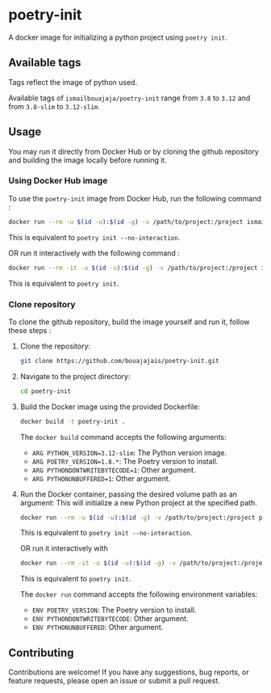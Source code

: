 # poetry-init

A docker image for initializing a python project using `poetry init`.

## Available tags

Tags reflect the image of python used.

Available tags of `ismailbouajaja/poetry-init` range from `3.8` to `3.12` and from `3.8-slim` to `3.12-slim`.

## Usage

You may run it directly from Docker Hub or by cloning the github repository and building the image locally before running it.

### Using Docker Hub image

To use the `poetry-init` image from Docker Hub, run the following command :

```bash
docker run --rm -u $(id -u):$(id -g) -v /path/to/project:/project ismailbouajaja/poetry-init
```

This is equivalent to `poetry init --no-interaction`.

OR run it interactively with the following command :

```bash
docker run --rm -it -u $(id -u):$(id -g) -v /path/to/project:/project ismailbouajaja/poetry-init it
```

This is equivalent to `poetry init`.

### Clone repository

To clone the github repository, build the image yourself and run it, follow these steps :

1. Clone the repository:
    ```bash
    git clone https://github.com/bouajajais/poetry-init.git
    ```

2. Navigate to the project directory:
    ```bash
    cd poetry-init
    ```

2. Build the Docker image using the provided Dockerfile:
    ```bash
    docker build -t poetry-init .
    ```

    The `docker build` command accepts the following arguments:
    - `ARG PYTHON_VERSION=3.12-slim`: The Python version image.
    - `ARG POETRY_VERSION=1.8.*`: The Poetry version to install.
    - `ARG PYTHONDONTWRITEBYTECODE=1`: Other argument.
    - `ARG PYTHONUNBUFFERED=1`: Other argument.

3. Run the Docker container, passing the desired volume path as an argument:
    This will initialize a new Python project at the specified path.

    ```bash
    docker run --rm -u $(id -u):$(id -g) -v /path/to/project:/project poetry-init
    ```

    This is equivalent to `poetry init --no-interaction`.

    OR run it interactively with

    ```bash
    docker run --rm -it -u $(id -u):$(id -g) -v /path/to/project:/project poetry-init it
    ```

    This is equivalent to `poetry init`.

    The `docker run` command accepts the following environment variables:
    - `ENV POETRY_VERSION`: The Poetry version to install.
    - `ENV PYTHONDONTWRITEBYTECODE`: Other argument.
    - `ENV PYTHONUNBUFFERED`: Other argument.

## Contributing

Contributions are welcome! If you have any suggestions, bug reports, or feature requests, please open an issue or submit a pull request.